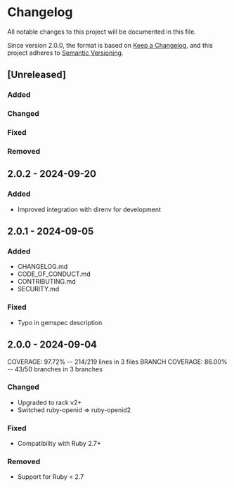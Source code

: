 # Changelog
All notable changes to this project will be documented in this file.

Since version 2.0.0, the format is based on [Keep a Changelog](https://keepachangelog.com/en/1.0.0/),
and this project adheres to [Semantic Versioning](https://semver.org/spec/v2.0.0.html).

## [Unreleased]
### Added
### Changed
### Fixed
### Removed

## 2.0.2 - 2024-09-20
### Added
- Improved integration with direnv for development

## 2.0.1 - 2024-09-05
### Added
- CHANGELOG.md
- CODE_OF_CONDUCT.md
- CONTRIBUTING.md
- SECURITY.md
### Fixed
- Typo in gemspec description

## 2.0.0 - 2024-09-04
COVERAGE:  97.72% -- 214/219 lines in 3 files
BRANCH COVERAGE:  86.00% -- 43/50 branches in 3 branches
### Changed
- Upgraded to rack v2+
- Switched ruby-openid => ruby-openid2
### Fixed
- Compatibility with Ruby 2.7+
### Removed
- Support for Ruby < 2.7
